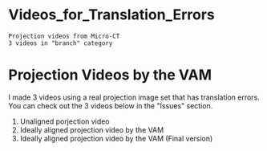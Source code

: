# Videos_for_Translation_Errors
```
Projection videos from Micro-CT
3 videos in "branch" category
```

# Projection Videos by the VAM
I made 3 videos using a real projection image set that has translation errors.
You can check out the 3 videos below in the "Issues" section.

1. Unaligned porjection video
2. Ideally aligned projection video by the VAM
3. Ideally aligned projection video by the VAM (Final version)
